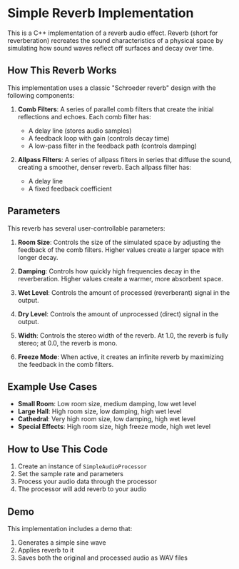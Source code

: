# Simple Reverb Implementation

This is a C++ implementation of a reverb audio effect. Reverb (short for reverberation) recreates the sound characteristics of a physical space by simulating how sound waves reflect off surfaces and decay over time.

## How This Reverb Works

This implementation uses a classic "Schroeder reverb" design with the following components:

1. **Comb Filters**: A series of parallel comb filters that create the initial reflections and echoes. Each comb filter has:
   - A delay line (stores audio samples)
   - A feedback loop with gain (controls decay time)
   - A low-pass filter in the feedback path (controls damping)

2. **Allpass Filters**: A series of allpass filters in series that diffuse the sound, creating a smoother, denser reverb. Each allpass filter has:
   - A delay line
   - A fixed feedback coefficient

## Parameters

This reverb has several user-controllable parameters:

1. **Room Size**: Controls the size of the simulated space by adjusting the feedback of the comb filters. Higher values create a larger space with longer decay.

2. **Damping**: Controls how quickly high frequencies decay in the reverberation. Higher values create a warmer, more absorbent space.

3. **Wet Level**: Controls the amount of processed (reverberant) signal in the output.

4. **Dry Level**: Controls the amount of unprocessed (direct) signal in the output.

5. **Width**: Controls the stereo width of the reverb. At 1.0, the reverb is fully stereo; at 0.0, the reverb is mono.

6. **Freeze Mode**: When active, it creates an infinite reverb by maximizing the feedback in the comb filters.

## Example Use Cases

- **Small Room**: Low room size, medium damping, low wet level
- **Large Hall**: High room size, low damping, high wet level
- **Cathedral**: Very high room size, low damping, high wet level
- **Special Effects**: High room size, high freeze mode, high wet level

## How to Use This Code

1. Create an instance of `SimpleAudioProcessor`
2. Set the sample rate and parameters
3. Process your audio data through the processor
4. The processor will add reverb to your audio

## Demo

This implementation includes a demo that:
1. Generates a simple sine wave
2. Applies reverb to it
3. Saves both the original and processed audio as WAV files
